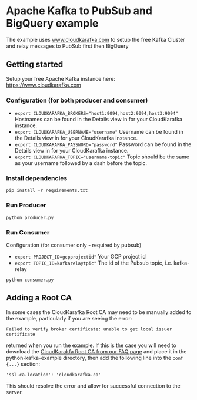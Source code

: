 # Apache Kafka to PubSub and BigQuery example

The example uses www.cloudkarafka.com to setup the free Kafka Cluster and relay messages to PubSub first then BigQuery

## Getting started

Setup your free Apache Kafka instance here: https://www.cloudkarafka.com

### Configuration (for both producer and consumer)

* `export CLOUDKARAFKA_BROKERS="host1:9094,host2:9094,host3:9094"`
  Hostnames can be found in the Details view in for your CloudKarafka instance.
* `export CLOUDKARAFKA_USERNAME="username"`
  Username can be found in the Details view in for your CloudKarafka instance.
* `export CLOUDKARAFKA_PASSWORD="password"`
  Password can be found in the Details view in for your CloudKarafka instance.
* `export CLOUDKARAFKA_TOPIC="username-topic"`
  Topic should be the same as your username followed by a dash before the topic.

### Install dependencies

```
pip install -r requirements.txt
```

### Run Producer

```
python producer.py
```

### Run Consumer

Configuration (for consumer only - required by pubsub)

* `export PROJECT_ID=gcpprojectid"`
  Your GCP project id
* `export TOPIC_ID=kafkarelaytpic"`
  The id of the Pubsub topic, i.e. kafka-relay

```
python consumer.py
```

## Adding a Root CA

In some cases the CloudKarafka Root CA may need to be manually added to the example, particularly if you are seeing the
error:

```
Failed to verify broker certificate: unable to get local issuer certificate 
```

returned when you run the example. If this is the case you will need to download
the [CloudKarakfa Root CA from our FAQ page](https://www.cloudkarafka.com/docs/faq.html) and place it in the
python-kafka-example directory, then add the following line into the `conf {...}` section:

```
'ssl.ca.location': 'cloudkarafka.ca'
```

This should resolve the error and allow for successful connection to the server.
